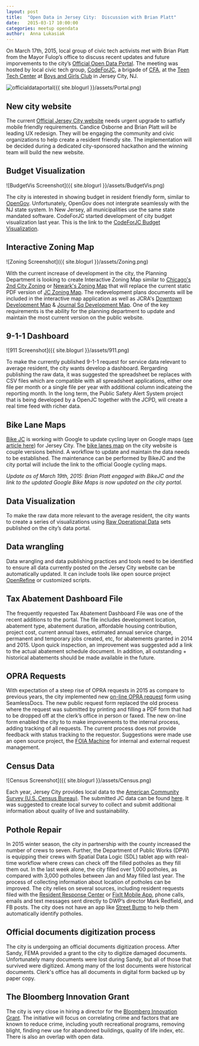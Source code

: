 ```yaml
---
layout: post
title:  "Open Data in Jersey City:  Discussion with Brian Platt"
date:   2015-03-17 10:00:00
categories: meetup opendata
author:  Anna Lukasiak
---
```


On March 17th, 2015, local group of civic tech activists met with Brian Platt from the Mayor Fulop’s office to discuss recent updates and future imporvements to the city’s [Official Open Data Portal][officialdataportal].  The meeting was hosted by local civic tech group, [CodeForJC][cjc], a brigade of [CFA][cfa], at the [Teen Tech Center][teentechctr] at [Boys and Girls Club][bgc] in Jersey City, NJ.

![officialdataportal]({{ site.blogurl }}/assets/Portal.png)

New city website
----------------
The current [Official Jersey City website][officialdataportal] needs urgent upgrade to satfisfy mobile friendly requirements.  Candice Osborne and Brian Platt will be leading UX redesign.  They will be engaging the community and civic organizations to help create a resident friendly site.  The implementation will be decided during a dedicated city-sponsored hackathon and the winning team will build the new website.

Budget Visualization
--------------------

![BudgetVis Screenshot]({{ site.blogurl }}/assets/BudgetVis.png)

The city is interested in showing budget in resident friendly form, similar to [OpenGov][opengov].  Unfortunately, OpenGov does not intergrate seamlessly with the NJ state system.  In New Jersey, all municipalities use the same state mandated software.  CodeForJC started development of city budget visualization last year.  This is the link to the [CodeForJC Budget Visualization][cjcbudgetvis].

Interactive Zoning Map
----------------------

![Zoning Screenshot]({{ site.blogurl }}/assets/Zoning.png)

With the current increase of development in the city, the Planning Department is looking to create Interactive Zoning Map similar to [Chicago's 2nd City Zoning][2ndcityzoning] or [Newark's Zoning Map][newarkzonemap] that will replace the current static PDF version of [JC Zoning Map][jczonemap].  The redevelopment plans documents will be included in the interactive map application as well as JCRA's [Downtown Development Map][downtowndevmap] & [Journal Sq Development Map][jsqdevmap].  One of the key requirements is the ability for the planning department to update and maintain the most current version on the public website. 

9-1-1 Dashboard
---------------

![911 Screenshot]({{ site.blogurl }}/assets/911.png)

To make the currently published 9-1-1 request for service data relevant to average resident, the city wants develop a dashboard.  Rergarding publishing the raw data, it was suggested the spreadsheet be replaces with CSV files which are compatible with all spreadsheet applications, either one file per month or a single file per year with additional column indicateing the reporting month.  In the long term, the Public Safety Alert System project that is being developed by a OpenJC together with the JCPD, will create a real time feed with richer data.  

Bike Lane Maps
--------------
[Bike JC][bikejc] is working with Google to update cycling layer on Google maps ([see article here][article]) for Jersey City.  The [bike lanes map][bikelanesmap] on the city website is couple versions behind.  A workflow to update and maintain the data needs to be established.  The maintenance can be performed by BikeJC and the city portal will include the link to the official Google cycling maps.

*Update as of March 19th, 2015:  Brian Platt engaged with BikeJC and the link to the updated Google Bike Maps is now updated on the city portal.*

Data Visualization
------------------
To make the raw data more relevant to the average resident, the city wants to create a series of visualizations using [Raw Operational Data][rawopsdata] sets published on the city’s data portal.

Data wrangling
--------------
Data wrangling and data publishing practices and tools need to be identified to ensure all data currently posted on the Jersey City website can be automatically updated.  It can include tools like open source project [OpenRefine][openrefine] or customized scripts.

Tax Abatement Dashboard File
----------------------------
The frequently requested Tax Abatement Dashboard File was one of the recent additions to the portal.  The file includes development location, abatement type, abatement duration, affordable housing contribution, project cost, current annual taxes, estimated annual service charge, permanent and temporary jobs created, etc, for  abatements granted in  2014  and 2015.  Upon quick inspection, an improvement was suggested add a link to the actual abatement schedule document.  In addition, all outstanding + historical abatements should be made available in the future.

OPRA Requests
-------------
With expectation of a steep rise of OPRA requests in 2015 as compare to previous years, the city implemented new [on-line OPRA request][opraform] form  using SeamlessDocs.  The new public request form replaced the old process where the request was submitted by printing and filling a PDF form that had to be dropped off at the clerk’s office in person or faxed.  The new on-line form enabled the city to to make improvements to the internal process, adding tracking of all requests.   The current process does not provide feedback with status tracking to the requestor.  Suggestions were made use an open source project, the [FOIA Machine][foiamachine] for internal and external request management.

Census Data
-----------

![Census Screenshot]({{ site.blogurl }}/assets/Census.png)

Each year, Jersey City provides local data to the [American Community Survey (U.S. Census Bureau)][amcommunitysurvey].  The submitted JC data can be found [here][jcsurveydata].  It was suggested to create local survey to collect and submit additional information about quality of live and sustainability.

Pothole Repair 
--------------
In 2015 winter season, the city in partnership with the county increased the number of crews to seven.  Further, the Department of Public Works (DPW) is equipping their crews with Spatial Data Logic (SDL) tablet app with real-time workflow where crews can check off the filled potholes as they fill them out.  In the last week alone, the city filled over 1,000 potholes, as compared with 3,000 potholes between Jan and May filled last year.  The process of collecting information about location of potholes can be improved.   The city relies on several sources, including resident requests filed with the [Resident Response Center][rrc] or [FixIt Mobile App][fixit], phone calls, emails and text messages sent directly to DWP’s director Mark Redfield, and FB posts.  The city does not have an app like [Street Bump][streetbump] to help them automatically identify potholes.

Official documents digitization process
---------------------------------------
The city is undergoing an official documents digitization process.  After Sandy, FEMA provided a grant to the city to digitize damaged documents.  Unfortunately many documents were lost during Sandy, but all of those that survived were digitized.  Among many of the lost documents were historical documents.  Clerk's office has all documents in digital form backed up by paper copy.

The Bloomberg Innovation Grant
------------------------------
The city is very close in hiring a director for the [Bloomberg Innovation Grant][iteam].  The initiative will focus on correlating crime and factors that are known to reduce crime, including youth recreational programs, removing blight, finding new use for abandoned buildings, quality of life index, etc.  There is also an overlap with open data.


[bikejc]: http://www.bikejc.org/
[officialdataportal]: http://www.jerseycitynj.gov/data.aspx
[cjc]: http://codeforjc.org/
[cfa]: http://www.codeforamerica.org/
[teentechctr]: http://www.codeforamerica.org/
[bgc]: http://bgchc.org/ 
[cjcbudgetvis]: http://codeforjc.org/JerseyCityBudget/jc_2014_overview.html 
[2ndcityzoning]: http://secondcityzoning.org/
[newarkzonemap]: http://planning.ci.newark.nj.us/
[jczonemap]: http://www.cityofjerseycity.com/data.aspx?id=14834 
[downtowndevmap]: http://thejcra.org/jcra_files/File/resources/2014/Downtown%20Development%20Map%20November%2006%202014.pdf
[jsqdevmap]: http://thejcra.org/jcra_files/File/resources/2014/Journal%20Square%20Development%20Map%20October%2030%202014.pdf
[article]: http://googleblog.blogspot.com/2010/03/biking-directions-added-to-google-maps.html
[bikelanesmap]: http://www.jerseycitynj.gov/data.aspx?id=14838
[rawopsdata]: http://www.jerseycitynj.gov/data.aspx?id=14832
[openrefine]: http://openrefine.org/
[opraform]: http://www.jerseycitynj.gov/data.aspx 
[foiamachine]: https://www.foiamachine.org/
[amcommunitysurvey]: http://www.census.gov/acs/www/
[jcsurveydata]: http://www.cityofjerseycity.com/data.aspx?id=14948
[rrc]: http://mygovhelp.com/jerseycitynj/_cs/supporthome.aspx?sSessionID=
[fixit]: https://itunes.apple.com/us/app/jersey-city-rrc-fix-it/id748970109?mt=8
[streetbump]: http://www.streetbump.org/
[iteam]: http://www.cityofjerseycity.com/iteam/ 
[opengov]: http://opengov.com/


